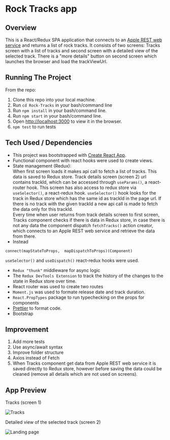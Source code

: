 # Rock Tracks app

## Overview

This is a React/Redux SPA application that connects to an [Apple REST web service](https://itunes.apple.com/search?term=rock&media=music) and returns a list of rock tracks. It consists of two screens: Tracks screen with a list of tracks and second screen with a detailed view of the selected track. There is a "more details" button on second screen which launches the browser and load the trackViewUrl.

## Running The Project

From the repo:

1. Clone this repo into your local machine.
2. Run `cd Rock-Tracks` in your bash/command line
3. Run `npm install` in your bash/command line.
4. Run `npm start` in your bash/command line.
5. Open [http://localhost:3000](http://localhost:3000) to view it in the browser.
6. `npm test` to run tests

## Tech Used / Dependencies

- This project was bootstrapped with [Create React App](https://github.com/facebook/create-react-app).
- Functional component with react hooks were used to create views.
- State management (Redux): <br />
  When first screen loads it makes api call to fetch a list of tracks. This data is saved to Redux store. Track details screen (screen 2) url contains trackId, which can be accessed through `useParams()`, a react-router hook. This screen has also access to redux store via `useSelector()`, a react-redux hook. `useSelector()` hook looks for the track in Redux store which has the same id as trackId in the page url. If there is no track with the given trackId a new api call is made to fetch the data only for this trackId. <br />
  Every time when user returns from track details screen to first screen, Tracks component checks if there is data in Redux store, in case there is not any data the component dispatch `fetchTracks()` action creator, which connects to an Apple REST web service and retrieve the data from there.
- Instead

```
connect(mapStateToProps,  mapDispatchToProps)(Component)
```

`useSelector()` and `useDispatch()` react-redux hooks were used.

- `Redux "thunk"` middleware for async logic
- The `Redux DevTools Extension` to track the history of the changes to the state in Redux store over time.
- React router was used to create two routes
- `Moment.js` was used to formate release date and track duration.
- `React.PropTypes` package to run typechecking on the props for components
- [Prettier](https://www.npmjs.com/package/prettier) to format code.
- Bootstrap

## Improvement

1. Add more tests
2. Use async/await syntax
3. Improve folder structure
4. Axios instead of Fetch
5. When Tracks component get data from Apple REST web
   service it is saved directly to Redux store, however before saving the data could be cleaned (remove all details which are not used on screens).

## App Preview

Tracks (screen 1) <br />

![Tracks](preview-imgs/tracks.png)

Detailed view of the selected track (screen 2)<br />

![Landing page](preview-imgs/track-details.png)
